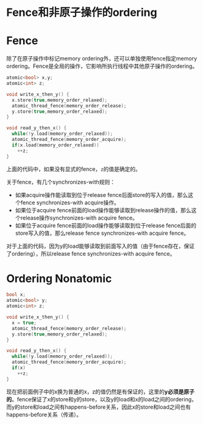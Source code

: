 # Fence和非原子操作的ordering

# Fence

除了在原子操作中标记memory ordering外，还可以单独使用fence指定memory ordering。Fence是全局的操作，它影响所执行线程中其他原子操作的ordering。

```cpp
atomic<bool> x,y;
atomic<int> z;

void write_x_then_y() {
  x.store(true,memory_order_relaxed);
  atomic_thread_fence(memory_order_release);
  y.store(true,memory_order_relaxed);
}

void read_y_then_x() {
  while(!y.load(memory_order_relaxed));
  atomic_thread_fence(memory_order_acquire);
  if(x.load(memory_order_relaxed))
    ++z;
}
```

上面的代码中，如果没有显式的fence，`z`的值是确定的。

关于fence，有几个synchronizes-with规则：

* 如果acquire操作能读取到位于release fence后面store的写入的值，那么这个fence synchronizes-with acquire操作。
* 如果位于acquire fence前面的load操作能够读取到release操作的值，那么这个release操作synchronizes-with acquire fence。
* 如果位于acquire fence前面的load操作能够读取到位于release fence后面的store写入的值，那么release fence synchronizes-with acquire fence。

对于上面的代码，因为y的load能够读取到前面写入的值（由于fence存在，保证了ordering），所以release fence synchronizes-with acquire fence。

# Ordering Nonatomic

```cpp
bool x;
atomic<bool> y;
atomic<int> z;

void write_x_then_y() {
  x = true;
  atomic_thread_fence(memory_order_release);
  y.store(true,memory_order_relaxed);
}

void read_y_then_x() {
  while(!y.load(memory_order_relaxed));
  atomic_thread_fence(memory_order_acquire);
  if(x)
    ++z;
}
```

现在把前面例子中的x换为普通的x，z的值仍然是有保证的，这里的**y必须是原子的**。fence保证了x的store和y的store，以及y的load和x的load之间的ordering，而y的store和load之间有happens-before关系，因此x的store和load之间也有happens-before关系（传递）。
